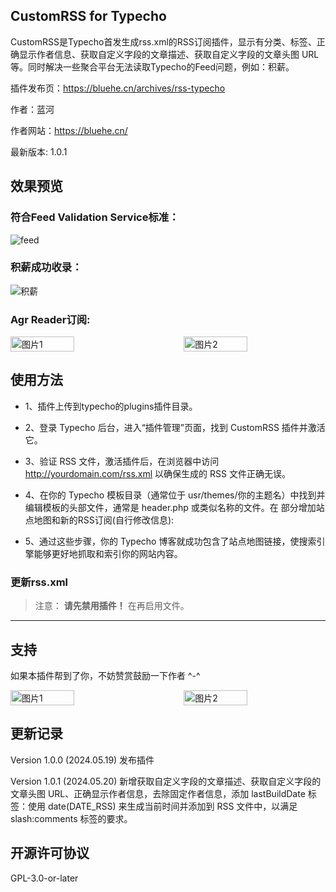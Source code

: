 ## CustomRSS for Typecho

CustomRSS是Typecho首发生成rss.xml的RSS订阅插件，显示有分类、标签、正确显示作者信息、获取自定义字段的文章描述、获取自定义字段的文章头图 URL等。同时解决一些聚合平台无法读取Typecho的Feed问题，例如：积薪。

插件发布页：https://bluehe.cn/archives/rss-typecho

作者：蓝河

作者网站：https://bluehe.cn/ 

最新版本: 1.0.1

## 效果预览

### 符合Feed Validation Service标准：

![feed](https://github.com/ibluehe/CustomRSS/assets/170248713/64b4914d-d112-44aa-88eb-b81675e6ca57)

### 积薪成功收录：

![积薪](https://github.com/ibluehe/CustomRSS/assets/170248713/684d6a04-ddd2-468d-ad72-6a4a339dfde9)


### Agr Reader订阅:

<div style="display: flex; justify-content: space-between;">
  <img src="https://github.com/ibluehe/CustomRSS/assets/170248713/16947820-e31e-44d5-8a54-14fb20ba846f" alt="图片1" style="width: 45%;">
  <img src="https://github.com/ibluehe/CustomRSS/assets/170248713/81c56cfb-dd79-4a78-aab2-d2ac93ee3b13" alt="图片2" style="width: 45%;">
</div>



## 使用方法

- 1、插件上传到typecho的plugins插件目录。

- 2、登录 Typecho 后台，进入“插件管理”页面，找到 CustomRSS 插件并激活它。

- 3、验证 RSS 文件，激活插件后，在浏览器中访问 http://yourdomain.com/rss.xml 以确保生成的 RSS 文件正确无误。

- 4、在你的 Typecho 模板目录（通常位于 usr/themes/你的主题名）中找到并编辑模板的头部文件，通常是 header.php 或类似名称的文件。在 <head> 部分增加站点地图和新的RSS订阅(自行修改信息):

<link rel="alternate" type="application/rss+xml" title="云心怀鹤 RSS Feed" href="https://bluehe.cn/rss.xml">

<link rel="sitemap" type="application/xml" title="站点地图" href="<?php $this->options->siteUrl(); ?>sitemap.xml" />


- 5、通过这些步骤，你的 Typecho 博客就成功包含了站点地图链接，使搜索引擎能够更好地抓取和索引你的网站内容。

### 更新rss.xml

> 注意： **请先禁用插件！** 在再启用文件。

------

## 支持

如果本插件帮到了你，不妨赞赏鼓励一下作者 ^-^

<div style="display: flex; justify-content: space-between;">
  <img src="https://github.com/ibluehe/CustomRSS/assets/170248713/20a886a8-13a5-4469-a664-9157d6e21cfb" alt="图片1" style="width: 45%;">
  <img src="https://github.com/ibluehe/CustomRSS/assets/170248713/9a722d82-b745-4d60-821b-9fd273fa605e" alt="图片2" style="width: 45%;">
</div>


## 更新记录

Version 1.0.0 (2024.05.19) 发布插件

Version 1.0.1 (2024.05.20) 新增获取自定义字段的文章描述、获取自定义字段的文章头图 URL、正确显示作者信息，去除固定作者信息，添加 lastBuildDate 标签：使用 date(DATE_RSS) 来生成当前时间并添加到 RSS 文件中，以满足 slash:comments 标签的要求。

## 开源许可协议

GPL-3.0-or-later
